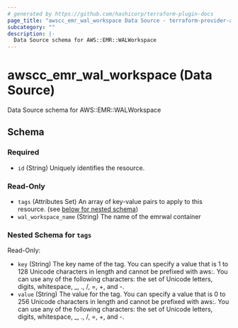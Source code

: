 ```yaml
---
# generated by https://github.com/hashicorp/terraform-plugin-docs
page_title: "awscc_emr_wal_workspace Data Source - terraform-provider-awscc"
subcategory: ""
description: |-
  Data Source schema for AWS::EMR::WALWorkspace
---
```


# awscc_emr_wal_workspace (Data Source)

Data Source schema for AWS::EMR::WALWorkspace



<!-- schema generated by tfplugindocs -->
## Schema

### Required

- `id` (String) Uniquely identifies the resource.

### Read-Only

- `tags` (Attributes Set) An array of key-value pairs to apply to this resource. (see [below for nested schema](#nestedatt--tags))
- `wal_workspace_name` (String) The name of the emrwal container

<a id="nestedatt--tags"></a>
### Nested Schema for `tags`

Read-Only:

- `key` (String) The key name of the tag. You can specify a value that is 1 to 128 Unicode characters in length and cannot be prefixed with aws:. You can use any of the following characters: the set of Unicode letters, digits, whitespace, _, ., /, =, +, and -.
- `value` (String) The value for the tag. You can specify a value that is 0 to 256 Unicode characters in length and cannot be prefixed with aws:. You can use any of the following characters: the set of Unicode letters, digits, whitespace, _, ., /, =, +, and -.
